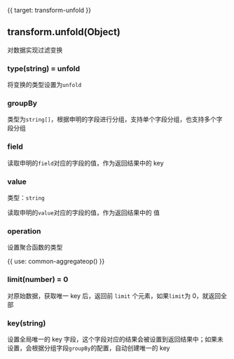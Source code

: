 {{ target: transform-unfold }}

## transform.unfold(Object)

对数据实现过滤变换

### type(string) = unfold

将变换的类型设置为`unfold`

### groupBy

类型为`string[]`，根据申明的字段进行分组，支持单个字段分组，也支持多个字段分组

### field

读取申明的`field`对应的字段的值，作为返回结果中的 key

### value

类型：`string`

读取申明的`value`对应的字段的值，作为返回结果中的 值

### operation

设置聚合函数的类型

{{ use: common-aggregateop() }}

### limit(number) = 0

对原始数据，获取唯一 key 后，返回前 `limit` 个元素，如果`limit`为 0，就返回全部

### key(string)

设置全局唯一的 key 字段，这个字段对应的结果会被设置到返回结果中；如果未设置，会根据分组字段`groupBy`的配置，自动创建唯一的 key
